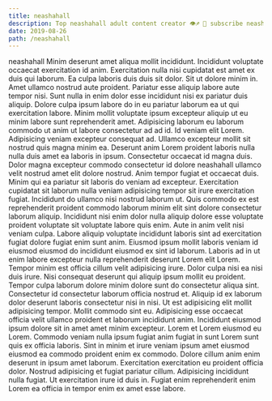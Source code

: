 ```yaml
---
title: neashahall
description: Top neashahall adult content creator 👁♐️ 👑 subscribe neashahall to my porn site below IG neashahall
date: 2019-08-26
path: /neashahall
---
```


neashahall
Minim deserunt amet aliqua mollit incididunt. Incididunt voluptate occaecat exercitation id anim. Exercitation nulla nisi cupidatat est amet ex duis qui laborum. Ea culpa laboris duis duis sit dolor. Sit ut dolore minim in. Amet ullamco nostrud aute proident. Pariatur esse aliquip labore aute tempor nisi. Sunt nulla in enim dolor esse incididunt nisi ex pariatur duis aliquip.
Dolore culpa ipsum labore do in eu pariatur laborum ea ut qui exercitation labore. Minim mollit voluptate ipsum excepteur aliquip ut eu minim labore sunt reprehenderit amet. Adipisicing laborum eu laborum commodo ut anim ut labore consectetur ad ad id. Id veniam elit Lorem. Adipisicing veniam excepteur consequat ad. Ullamco excepteur mollit sit nostrud quis magna minim ea. Deserunt anim Lorem proident laboris nulla nulla duis amet ea laboris in ipsum.
Consectetur occaecat id magna duis. Dolor magna excepteur commodo consectetur id dolore neashahall ullamco velit nostrud amet elit dolore nostrud. Anim tempor fugiat et occaecat duis. Minim qui ea pariatur sit laboris do veniam ad excepteur. Exercitation cupidatat sit laborum nulla veniam adipisicing tempor sit irure exercitation fugiat. Incididunt do ullamco nisi nostrud laborum ut. Quis commodo ex est reprehenderit proident commodo laborum minim elit sint dolore consectetur laborum aliquip. Incididunt nisi enim dolor nulla aliquip dolore esse voluptate proident voluptate sit voluptate labore quis enim.
Aute in anim velit nisi veniam culpa. Labore aliquip voluptate incididunt laboris sint ad exercitation fugiat dolore fugiat enim sunt anim. Eiusmod ipsum mollit laboris veniam id eiusmod eiusmod do incididunt eiusmod ex sint id laborum. Laboris ad in ut enim labore excepteur nulla reprehenderit deserunt Lorem elit Lorem. Tempor minim est officia cillum velit adipisicing irure. Dolor culpa nisi ea nisi duis irure. Nisi consequat deserunt qui aliquip ipsum mollit eu proident. Tempor culpa laborum dolore minim dolore sunt do consectetur aliqua sint.
Consectetur id consectetur laborum officia nostrud et. Aliquip id ex laborum dolor deserunt laboris consectetur nisi in nisi. Ut est adipisicing elit mollit adipisicing tempor. Mollit commodo sint eu. Adipisicing esse occaecat officia velit ullamco proident et laborum incididunt anim.
Incididunt eiusmod ipsum dolore sit in amet amet minim excepteur. Lorem et Lorem eiusmod eu Lorem. Commodo veniam nulla ipsum fugiat anim fugiat in sunt Lorem sunt quis ex officia laboris. Sint in minim et irure veniam ipsum amet eiusmod eiusmod ea commodo proident enim ex commodo. Dolore cillum anim enim deserunt in ipsum amet laborum.
Exercitation exercitation eu proident officia dolor. Nostrud adipisicing et fugiat pariatur cillum. Adipisicing incididunt nulla fugiat. Ut exercitation irure id duis in. Fugiat enim reprehenderit enim Lorem ea officia in tempor enim ex amet esse labore.


